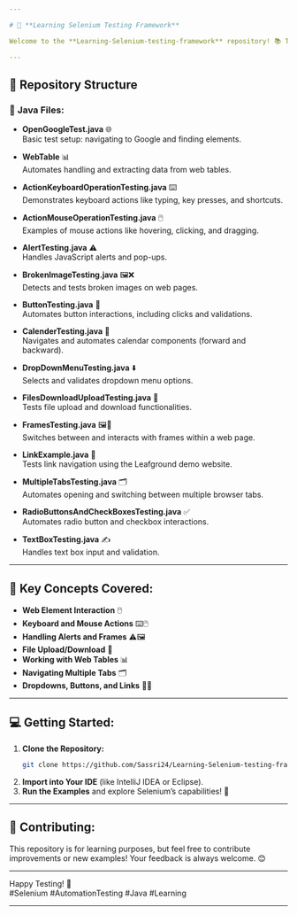 ```yaml
---

# 🚀 **Learning Selenium Testing Framework**

Welcome to the **Learning-Selenium-testing-framework** repository! 📚 This repository is designed to help you learn and practice **Selenium**, the powerful automation tool for web applications. It contains hands-on examples covering essential Selenium concepts and features. 🌐💻

---
```


## 📁 **Repository Structure**

### 📝 **Java Files:**
- **OpenGoogleTest.java** 🌐  
  Basic test setup: navigating to Google and finding elements.
  
- **WebTable** 📊  
  Automates handling and extracting data from web tables.

- **ActionKeyboardOperationTesting.java** ⌨️  
  Demonstrates keyboard actions like typing, key presses, and shortcuts.

- **ActionMouseOperationTesting.java** 🖱️  
  Examples of mouse actions like hovering, clicking, and dragging.

- **AlertTesting.java** ⚠️  
  Handles JavaScript alerts and pop-ups.

- **BrokenImageTesting.java** 🖼️❌  
  Detects and tests broken images on web pages.

- **ButtonTesting.java** 🔘  
  Automates button interactions, including clicks and validations.

- **CalenderTesting.java** 📅  
  Navigates and automates calendar components (forward and backward).

- **DropDownMenuTesting.java** ⬇️  
  Selects and validates dropdown menu options.

- **FilesDownloadUploadTesting.java** 📂  
  Tests file upload and download functionalities.

- **FramesTesting.java** 🖼️🔄  
  Switches between and interacts with frames within a web page.

- **LinkExample.java** 🔗  
  Tests link navigation using the Leafground demo website.

- **MultipleTabsTesting.java** 🗂️  
  Automates opening and switching between multiple browser tabs.

- **RadioButtonsAndCheckBoxesTesting.java** ✅  
  Automates radio button and checkbox interactions.

- **TextBoxTesting.java** ✍️  
  Handles text box input and validation.

---

## 🎯 **Key Concepts Covered:**
- **Web Element Interaction** 🖱️  
- **Keyboard and Mouse Actions** ⌨️🖱️  
- **Handling Alerts and Frames** ⚠️🖼️  
- **File Upload/Download** 📂  
- **Working with Web Tables** 📊  
- **Navigating Multiple Tabs** 🗂️  
- **Dropdowns, Buttons, and Links** 🔘🔗  

---

## 💻 **Getting Started:**
1. **Clone the Repository:**  
   ```bash
   git clone https://github.com/Sassri24/Learning-Selenium-testing-framework.git
   ```
2. **Import into Your IDE** (like IntelliJ IDEA or Eclipse).  
3. **Run the Examples** and explore Selenium’s capabilities! 🚀  

---

## 🤝 **Contributing:**
This repository is for learning purposes, but feel free to contribute improvements or new examples! Your feedback is always welcome. 😊  

---

Happy Testing! 🎉  
#Selenium #AutomationTesting #Java #Learning  

--- 
